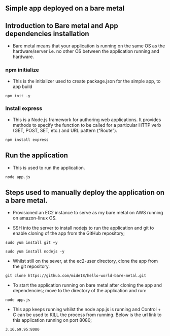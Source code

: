 ## Simple app deployed on a bare metal

## Introduction to Bare metal and App dependencies installation

* Bare metal means that your application is running on the same OS as the hardware/server i.e. no other OS between the application running and hardware.
### npm initialize
* This is the initializer used to create package.json for the simple app, to app build
```
npm init -y
```
### Install express
* This is a Node.js framework for authoring web applications. It provides methods to specify the function to be called for a particular HTTP verb (GET, POST, SET, etc.) and URL pattern (“Route”).
```
npm install express
```
## Run the application
* This is used to run the application.
```
node app.js
```

## Steps used to manually deploy the application on a bare metal.

* Provisioned an EC2 instance to serve as my bare metal on AWS running on amazon-linux OS.​

* SSH into the server to install nodejs to run the application and  git to enable cloning of the app from the GitHub repository; ​

```
sudo yum install git –y​
```
```
sudo yum install nodejs -y​
```
* Whilst still on the sever, at the ec2-user directory, clone the app from the git repository.​
```
git clone https://github.com/mide18/hello-world-bare-metal.git​
```

* To start the application running on bare metal after cloning the app and dependencies; move to the directory of the application and run: ​
```
node app.js
```
* This app keeps running whilst the node app.js is running and Control + C can be used to KILL the process from running. Below is the url link to this application running on port 8080;​
````
3.16.69.95:8080
````